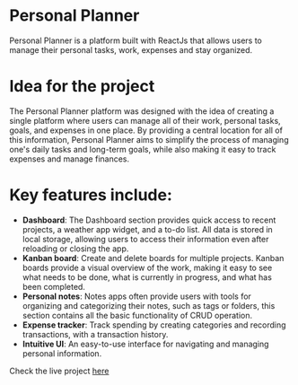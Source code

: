 
# Personal Planner
Personal Planner is a platform built with ReactJs that allows users to manage their personal tasks, work, expenses and stay organized.  

# Idea for the project  
The Personal Planner platform was designed with the idea of creating a single platform where users can manage all of their work, personal tasks, goals, and expenses in one place. By providing a central location for all of this information, Personal Planner aims to simplify the process of managing one's daily tasks and long-term goals, while also making it easy to track expenses and manage finances.  

# Key features include:

- **Dashboard**: The Dashboard section provides quick access to recent projects, a weather app widget, and a to-do list. All data is stored in local storage, allowing users to access their information even after reloading or closing the app.<br>  
- **Kanban board**: Create and delete boards for multiple projects. Kanban boards provide a visual overview of the work, making it easy to see what needs to be done, what is currently in progress, and what has been completed.<br>  
- **Personal notes**: Notes apps often provide users with tools for organizing and categorizing their notes, such as tags or folders, this section contains all the basic functionality of CRUD operation.<br>  
- **Expense tracker**: Track spending by creating categories and recording transactions, with a transaction history.<br>  
- **Intuitive UI**: An easy-to-use interface for navigating and managing personal information.<br>  

Check the live project <a href='https://personal-planner-sm.netlify.app/'>here</a>  
